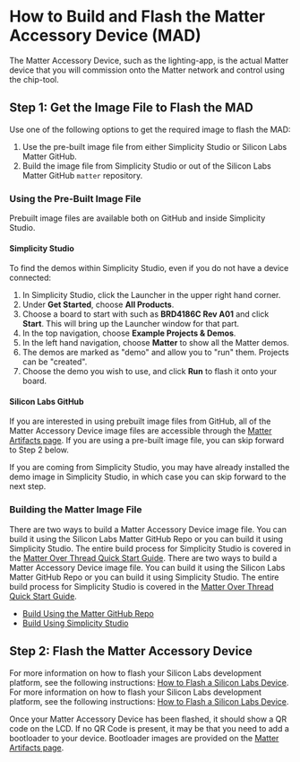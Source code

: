 # How to Build and Flash the Matter Accessory Device (MAD)

The Matter Accessory Device, such as the lighting-app, is the actual Matter device that you will commission onto the Matter network and control using the chip-tool.

## Step 1: Get the Image File to Flash the MAD

Use one of the following options to get the required image to flash the MAD:

1. Use the pre-built image file from either Simplicity Studio or Silicon Labs Matter GitHub.
2. Build the image file from Simplicity Studio or out of the Silicon Labs Matter GitHub `matter` repository.

### Using the Pre-Built Image File

Prebuilt image files are available both on GitHub and inside Simplicity Studio.

#### Simplicity Studio

To find the demos within Simplicity Studio, even if you do not have a device connected:

1. In Simplicity Studio, click the Launcher in the upper right hand corner.
2. Under **Get Started**, choose **All Products**.
3. Choose a board to start with such as **BRD4186C Rev A01** and click **Start**. This will bring up the Launcher window for that part.
4. In the top navigation, choose **Example Projects & Demos**.
5. In the left hand navigation, choose **Matter** to show all the Matter demos.
6. The demos are marked as "demo" and allow you to "run" them. Projects can be "created".
7. Choose the demo you wish to use, and click **Run** to flash it onto your board.

#### Silicon Labs GitHub

If you are interested in using prebuilt image files from GitHub, all of the Matter Accessory Device image files are accessible through the [Matter Artifacts page](/matter/{build-docspace-version}/matter-prerequisites/matter-artifacts). If you are using a pre-built image file, you can skip forward to Step 2 below.

If you are coming from Simplicity Studio, you may have already installed the demo image in Simplicity Studio, in which case you can skip forward to the next step.

### Building the Matter Image File

There are two ways to build a Matter Accessory Device image file. You can build it using the Silicon Labs Matter GitHub Repo or you can build it using Simplicity Studio. The entire build process for Simplicity Studio is covered in the [Matter Over Thread Quick Start Guide](/matter/{build-docspace-version}/matter-light-switch-example/02-thread-light-switch-example).
There are two ways to build a Matter Accessory Device image file. You can build it using the Silicon Labs Matter GitHub Repo or you can build it using Simplicity Studio. The entire build process for Simplicity Studio is covered in the [Matter Over Thread Quick Start Guide](/matter/{build-docspace-version}/matter-light-switch-example/02-thread-light-switch-example).

- [Build Using the Matter GitHub Repo](https://github.com/SiliconLabs/matter/blob/latest/examples/lighting-app/silabs/efr32/README.md)
- [Build Using Simplicity Studio](/matter/{build-docspace-version}/matter-light-switch-example/02-thread-light-switch-example)

## Step 2: Flash the Matter Accessory Device

For more information on how to flash your Silicon Labs development platform, see the following instructions: [How to Flash a Silicon Labs Device](/matter/{build-docspace-version}/matter-references/flash-silabs-device).
For more information on how to flash your Silicon Labs development platform, see the following instructions: [How to Flash a Silicon Labs Device](/matter/{build-docspace-version}/matter-references/flash-silabs-device).

Once your Matter Accessory Device has been flashed, it should show a QR code on the LCD. If no QR Code is present, it may be that you need to add a bootloader to
your device. Bootloader images are provided on the [Matter Artifacts page](/matter/{build-docspace-version}/matter-prerequisites/matter-artifacts).
